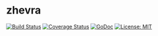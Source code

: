 # zhevra
[![Build Status](https://semaphoreci.com/api/v1/wow-sweetlie/zhevra/branches/master/badge.svg)](https://semaphoreci.com/wow-sweetlie/zhevra)
[![Coverage Status](https://coveralls.io/repos/github/wow-sweetlie/zhevra/badge.svg?branch=master)](https://coveralls.io/github/wow-sweetlie/zhevra?branch=master)
[![GoDoc](https://godoc.org/github.com/wow-sweetlie/zhevra?status.svg)](https://gowalker.org/github.com/wow-sweetlie/zhevra)
[![License: MIT](https://img.shields.io/badge/License-MIT-yellow.svg)](https://opensource.org/licenses/MIT)

